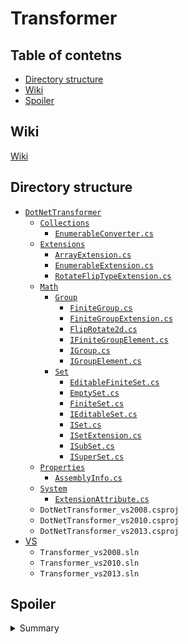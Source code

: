 # Transformer

## Table of contetns
* [Directory structure](#directory-structure)
* [Wiki](#wiki)
* [Spoiler](#spoiler)

## Wiki
[Wiki](../../wiki)

## Directory structure
* [`DotNetTransformer`](DotNetTransformer)
	- [`Collections`](DotNetTransformer/Collections)
		+ [`EnumerableConverter.cs`](DotNetTransformer/Collections/EnumerableConverter.cs)
	- [`Extensions`](DotNetTransformer/Extensions)
		+ [`ArrayExtension.cs`](DotNetTransformer/Extensions/ArrayExtension.cs)
		+ [`EnumerableExtension.cs`](DotNetTransformer/Extensions/EnumerableExtension.cs)
		+ [`RotateFlipTypeExtension.cs`](DotNetTransformer/Extensions/RotateFlipTypeExtension.cs)
	- [`Math`](DotNetTransformer/Math)
		+ [`Group`](DotNetTransformer/Math/Group)
			* [`FiniteGroup.cs`](DotNetTransformer/Math/Group/FiniteGroup.cs)
			* [`FiniteGroupExtension.cs`](DotNetTransformer/Math/Group/FiniteGroupExtension.cs)
			* [`FlipRotate2d.cs`](DotNetTransformer/Math/Group/FlipRotate2d.cs)
			* [`IFiniteGroupElement.cs`](DotNetTransformer/Math/Group/IFiniteGroupElement.cs)
			* [`IGroup.cs`](DotNetTransformer/Math/Group/IGroup.cs)
			* [`IGroupElement.cs`](DotNetTransformer/Math/Group/IGroupElement.cs)
		+ [`Set`](DotNetTransformer/Math/Set)
			* [`EditableFiniteSet.cs`](DotNetTransformer/Math/Set/EditableFiniteSet.cs)
			* [`EmptySet.cs`](DotNetTransformer/Math/Set/EmptySet.cs)
			* [`FiniteSet.cs`](DotNetTransformer/Math/Set/FiniteSet.cs)
			* [`IEditableSet.cs`](DotNetTransformer/Math/Set/IEditableSet.cs)
			* [`ISet.cs`](DotNetTransformer/Math/Set/ISet.cs)
			* [`ISetExtension.cs`](DotNetTransformer/Math/Set/ISetExtension.cs)
			* [`ISubSet.cs`](DotNetTransformer/Math/Set/ISubSet.cs)
			* [`ISuperSet.cs`](DotNetTransformer/Math/Set/ISuperSet.cs)
	- [`Properties`](DotNetTransformer/Properties)
		+ [`AssemblyInfo.cs`](DotNetTransformer/Properties/AssemblyInfo.cs)
	- [`System`](DotNetTransformer/System)
		+ [`ExtensionAttribute.cs`](DotNetTransformer/System/ExtensionAttribute.cs)
	- `DotNetTransformer_vs2008.csproj`
	- `DotNetTransformer_vs2010.csproj`
	- `DotNetTransformer_vs2013.csproj`
* [VS](VS)
	- `Transformer_vs2008.sln`
	- `Transformer_vs2010.sln`
	- `Transformer_vs2013.sln`

## Spoiler
<details>
	<summary>Summary</summary>
	Details
</details>
